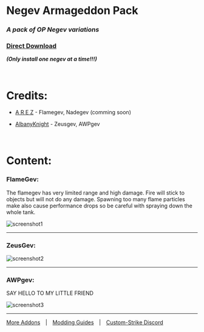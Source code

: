 # Negev Armageddon Pack
### *A pack of OP Negev variations*

### [Direct Download](https://github.com/Custom-Strike/Negev_Armageddon_Pack/archive/main.zip)

***(Only install one negev at a time!!!)***

<br>

# Credits:

* [A R E Z](https://twitter.com/FirexStudio) - Flamegev, Nadegev (comming soon)

* [AlbanyKnight](https://twitter.com/AlbanyKnight) - Zeusgev, AWPgev

<br>

# Content:

### FlameGev:

The flamegev has very limited range and high damage. Fire will stick to objects but will not do any damage. Spawning too many flame particles make also cause performance drops so be careful with spraying down the whole tank.

![screenshot1](https://media.discordapp.net/attachments/609843348340998194/783757383360577566/unknown.png?width=1208&height=448)

---

### ZeusGev:

![screenshot2](https://media.discordapp.net/attachments/609843348340998194/783756838381420616/unknown.png?width=1208&height=373)

---

### AWPgev:

SAY HELLO TO MY LITTLE FRIEND

![screenshot3](https://media.discordapp.net/attachments/609843348340998194/783757530706214972/unknown.png?width=1208&height=414)

___
[More Addons](https://github.com/Custom-Strike)  |  [Modding Guides](https://github.com/Custom-Strike/Home/wiki)  |  [Custom-Strike Discord](https://discord.gg/6AbkcN8)
